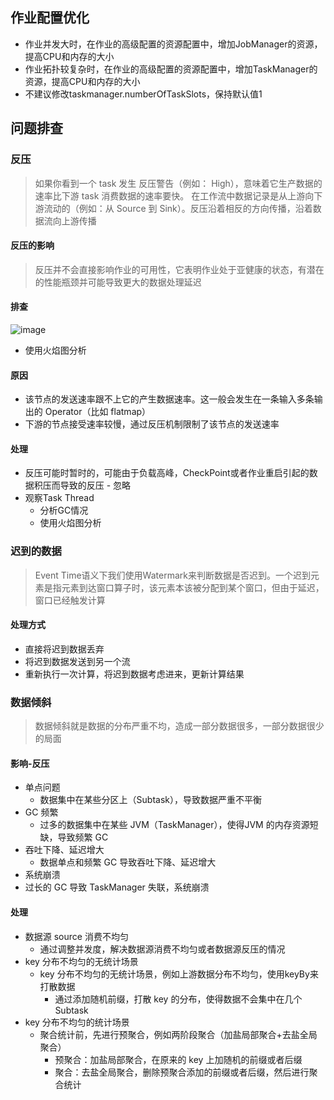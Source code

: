 ## 作业配置优化
* 作业并发大时，在作业的高级配置的资源配置中，增加JobManager的资源，提高CPU和内存的大小
* 作业拓扑较复杂时，在作业的高级配置的资源配置中，增加TaskManager的资源，提高CPU和内存的大小
* 不建议修改taskmanager.numberOfTaskSlots，保持默认值1

## 问题排查
### 反压
>  如果你看到一个 task 发生 反压警告（例如： High），意味着它生产数据的速率比下游 task 消费数据的速率要快。 在工作流中数据记录是从上游向下游流动的（例如：从 Source 到 Sink）。反压沿着相反的方向传播，沿着数据流向上游传播
#### 反压的影响
> 反压并不会直接影响作业的可用性，它表明作业处于亚健康的状态，有潜在的性能瓶颈并可能导致更大的数据处理延迟
#### 排查
![image](https://github.com/jsjchai/interview/assets/13389058/9728f65a-ccd4-4a93-a7f1-37eed7ee2b79)

* 使用火焰图分析
#### 原因
* 该节点的发送速率跟不上它的产生数据速率。这一般会发生在一条输入多条输出的 Operator（比如 flatmap）
* 下游的节点接受速率较慢，通过反压机制限制了该节点的发送速率
#### 处理
* 反压可能时暂时的，可能由于负载高峰，CheckPoint或者作业重启引起的数据积压而导致的反压 - 忽略
* 观察Task Thread
  * 分析GC情况
  * 使用火焰图分析
### 迟到的数据
> Event Time语义下我们使用Watermark来判断数据是否迟到。一个迟到元素是指元素到达窗口算子时，该元素本该被分配到某个窗口，但由于延迟，窗口已经触发计算
#### 处理方式
* 直接将迟到数据丢弃
* 将迟到数据发送到另一个流
* 重新执行一次计算，将迟到数据考虑进来，更新计算结果
### 数据倾斜
> 数据倾斜就是数据的分布严重不均，造成一部分数据很多，一部分数据很少的局面
#### 影响-反压
* 单点问题
   * 数据集中在某些分区上（Subtask），导致数据严重不平衡
* GC 频繁
   * 过多的数据集中在某些 JVM（TaskManager），使得JVM 的内存资源短缺，导致频繁 GC
* 吞吐下降、延迟增大
   * 数据单点和频繁 GC 导致吞吐下降、延迟增大
*  系统崩溃
  *  过长的 GC 导致 TaskManager 失联，系统崩溃
#### 处理
* 数据源 source 消费不均匀
  * 通过调整并发度，解决数据源消费不均匀或者数据源反压的情况
* key 分布不均匀的无统计场景
  * key 分布不均匀的无统计场景，例如上游数据分布不均匀，使用keyBy来打散数据
      * 通过添加随机前缀，打散 key 的分布，使得数据不会集中在几个 Subtask
* key 分布不均匀的统计场景
  *  聚合统计前，先进行预聚合，例如两阶段聚合（加盐局部聚合+去盐全局聚合）
      *  预聚合：加盐局部聚合，在原来的 key 上加随机的前缀或者后缀
      *  聚合：去盐全局聚合，删除预聚合添加的前缀或者后缀，然后进行聚合统计
    



